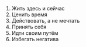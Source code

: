 1. Жить здесь и сейчас
2. Ценить время
3. Действовать, а не мечтать
4. Принять себя
5. Идти своим путём
6. Избегать негатива
